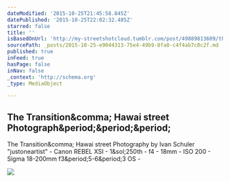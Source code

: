 ```yaml
---
dateModified: '2015-10-25T21:45:58.845Z'
datePublished: '2015-10-25T22:02:32.485Z'
starred: false
title: ''
isBasedOnUrl: 'http://my-streetshotcloud.tumblr.com/post/49889813609/the-transition-hawai-street-photography-by-ivan'
sourcePath: _posts/2015-10-25-e9044313-75e4-49b9-8fa0-c4f4ab7c0c2f.md
published: true
inFeed: true
hasPage: false
inNav: false
_context: 'http://schema.org'
_type: MediaObject

---
```

<article style=""><h1>The Transition&amp;comma; Hawai street Photograph&amp;period;&amp;period;&amp;period;</h1><p>The Transition&amp;comma; Hawai street Photography by Ivan Schuler "justoneartist" - Canon REBEL XSI - 1&amp;sol;250th - f4 - 18mm - ISO 200 - Sigma 18-200mm f3&amp;period;5-6&amp;period;3 OS -</p><img src="http://41.media.tumblr.com/22caae40547b100cb22c441f7d0f9a7e/tumblr_mmgc0btL3A1rzlmeco1_500.jpg" /></article>